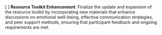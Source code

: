 [ ] **Resource Toolkit Enhancement**: Finalize the update and expansion of the resource toolkit by incorporating new materials that enhance discussions on emotional well-being, effective communication strategies, and peer support methods, ensuring that participant feedback and ongoing requirements are met.